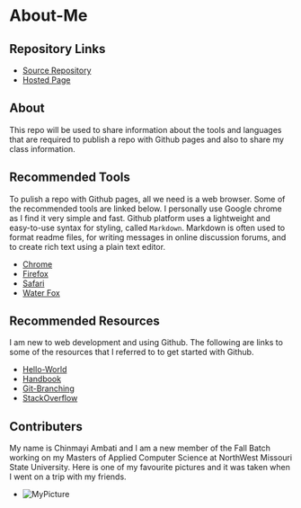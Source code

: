 # About-Me

## Repository Links
- [Source Repository](https://github.com/Chinmayi98/about-me)
- [Hosted Page](https://chinmayi98.github.io/about-me/)

## About
This repo will be used to share information about the tools and languages that are required to publish a repo with Github pages and also to share my class information.

## Recommended Tools
To pulish a repo with Github pages, all we need is a web browser. Some of the recommended tools are linked below. I personally use Google chrome as I find it very simple and fast. Github platform uses a lightweight and easy-to-use syntax for styling, called ```Markdown```.
Markdown is often used to format readme files, for writing messages in online discussion forums, and to create rich text using a plain text editor.

- [Chrome](https://www.google.com/chrome/)
- [Firefox](https://www.mozilla.org/en-US/firefox/)
- [Safari](https://www.apple.com/safari/)
- [Water Fox](https://www.waterfox.net/)

## Recommended Resources
I am new to web development and using Github. The following are links to some of the resources that I referred to to get started with Github.

- [Hello-World](https://guides.github.com/activities/hello-world/)
- [Handbook](https://guides.github.com/introduction/git-handbook/)
- [Git-Branching](https://learngitbranching.js.org/)
- [StackOverflow](https://stackoverflow.com/)

## Contributers
My name is Chinmayi Ambati and I am a new member of the Fall Batch working on my Masters of Applied Computer Science at NorthWest Missouri State University. Here is one of my favourite pictures and it was taken when I went on a trip with my friends.
- ![MyPicture](https://github.com/Chinmayi98/about-me/blob/master/DA8A6558.JPG)
